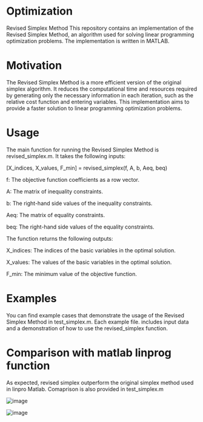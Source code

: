 # Optimization
Revised Simplex Method
This repository contains an implementation of the Revised Simplex Method, an algorithm used for solving linear programming optimization problems. The implementation is written in MATLAB.

# Motivation
The Revised Simplex Method is a more efficient version of the original simplex algorithm. It reduces the computational time and resources required by generating only the necessary information in each iteration, such as the relative cost function and entering variables. This implementation aims to provide a faster solution to linear programming optimization problems.

# Usage
The main function for running the Revised Simplex Method is revised_simplex.m. It takes the following inputs:

[X_indices, X_values, F_min] = revised_simplex(f, A, b, Aeq, beq)

f: The objective function coefficients as a row vector.

A: The matrix of inequality constraints.

b: The right-hand side values of the inequality constraints.

Aeq: The matrix of equality constraints.

beq: The right-hand side values of the equality constraints.

The function returns the following outputs:

X_indices: The indices of the basic variables in the optimal solution.

X_values: The values of the basic variables in the optimal solution.

F_min: The minimum value of the objective function.

# Examples

You can find example cases that demonstrate the usage of the Revised Simplex Method in test_simplex.m. Each example file. includes input data and a demonstration of how to use the revised_simplex function.

# Comparison with matlab linprog function

As expected, revised simplex outperform the original simplex method used in linpro Matlab.
Comaprison is also provided in test_simplex.m

![image](https://github.com/ibrahimabdelaal/Optimization/assets/49596777/89ba55fe-0ca1-4bf6-89aa-0fd15764314f)

![image](https://github.com/ibrahimabdelaal/Optimization/assets/49596777/e9380b2a-1f3d-4950-8046-58e1b2211aaf)






